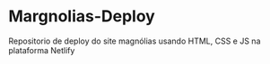 # Margnolias-Deploy
Repositorio de deploy do site magnólias usando HTML, CSS e JS na plataforma Netlify
